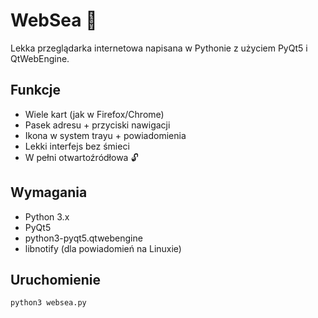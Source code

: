 # WebSea 🐚
Lekka przeglądarka internetowa napisana w Pythonie z użyciem PyQt5 i QtWebEngine.

## Funkcje
- Wiele kart (jak w Firefox/Chrome)
- Pasek adresu + przyciski nawigacji
- Ikona w system trayu + powiadomienia
- Lekki interfejs bez śmieci
- W pełni otwartoźródłowa 🔓

## Wymagania
- Python 3.x
- PyQt5
- python3-pyqt5.qtwebengine
- libnotify (dla powiadomień na Linuxie)

## Uruchomienie
```bash
python3 websea.py
